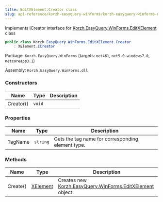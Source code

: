 ```yaml
---
title: EditXElement.Creator class
slug: api-reference/korzh-easyquery-winforms/korzh-easyquery-winforms-namespace/editxelement-creator-class
---
```



Implements ICreator interface for [Korzh.EasyQuery.WinForms.EditXElement](/api-reference/korzh-easyquery-winforms/korzh-easyquery-winforms-namespace/editxelement-class) class
```csharp
public class Korzh.EasyQuery.WinForms.EditXElement.Creator
    : XElement.ICreator

```
Package: `Korzh.EasyQuery.WinForms` (targets: `net461`, `net5.0-windows7.0`, `netcoreapp3.1`)

Assembly: `Korzh.EasyQuery.WinForms.dll`

### Constructors

| Name | Type | Description | 
| --- | --- | --- | 
| Creator() | `void` |  | 


### Properties

| Name | Type | Description | 
| --- | --- | --- | 
| TagName | `string` | Gets the tag name for corresponding element type. | 


### Methods

| Name | Type | Description | 
| --- | --- | --- | 
| Create() | [XElement](/api-reference/korzh-easyquery-winforms/korzh-easyquery-winforms-namespace/xelement-class) | Creates new [Korzh.EasyQuery.WinForms.EditXElement](/api-reference/korzh-easyquery-winforms/korzh-easyquery-winforms-namespace/editxelement-class) object |